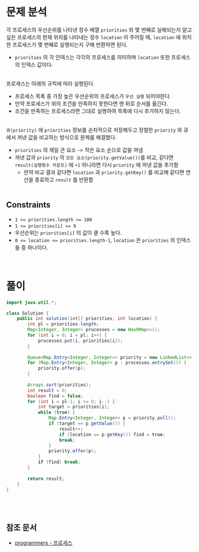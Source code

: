 # 문제 분석
각 프로세스의 우선순위를 나타낸 정수 배열 `priorities` 와 몇 번째로 실해되는지 알고 싶은 프로세스의 현재 위치를 나타내는 정수 `location` 이 주어질 때, `location` 에 위치한 프로세스가 몇 번째로 실행되는지 구해 반환하면 된다.
- `priorities` 의 각 인덱스는 각각의 프로세스를 의미하며 `location` 또한 프로세스의 인덱스 값이다.
<br/><br/>

프로세스는 아래의 규칙에 따라 실행된다.
- 프로세스 목록 중 가장 높은 우선순위의 프로세스가 `우선 실행` 되어야한다.
- 만약 프로세스가 위의 조건을 만족하지 못한다면 맨 뒤로 순서를 옮긴다.
- 조건을 만족하는 프로세스라면 그대로 실행하여 목록에 다시 추가하지 않는다.
<br/><br/>

`큐(priority)` 에 `priorities` 정보를 순차적으로 저장해두고 정렬한 `priority` 와 큐에서 꺼낸 값을 비교하는 방식으로 문제를 해결했다.
- `priorities` 의 제일 큰 요소 -> 작은 요소 순으로 값을 꺼냄
- 꺼낸 값과 `priority` 의 `모든 요소(priority.getValue())`를 비교, 같다면 `result(실행횟수 카운트)` 에 `+1` 아니라면 다시 `priority` 에 꺼낸 값을 추가함
    - 만약 비교 결과 같다면 `location` 과 `priority.getKey()` 를 비교해 같다면 연산을 종료하고 `result` 를 반환함
<br/><br/>

## Constraints
- `1 <= priorities.length <= 100`
- `1 <= priorities[i] <= 9`
- 우선순위는 `priorities[i]` 의 값이 클 수록 높다.
- `0 <= location <= priorities.length-1`, `location` 은 `priorities` 의 인덱스들 중 하나이다.
<br/><br/><br/>

# 풀이
```java
import java.util.*;

class Solution {
    public int solution(int[] priorities, int location) {
        int pl = priorities.length;
        Map<Integer, Integer> processes = new HashMap<>();
        for (int i = 0; i < pl; i++) {
            processes.put(i, priorities[i]);
        }
        
        Queue<Map.Entry<Integer, Integer>> priority = new LinkedList<>();
        for (Map.Entry<Integer, Integer> p : processes.entrySet()) {
            priority.offer(p);
        }
        
        Arrays.sort(priorities);
        int result = 0;
        boolean find = false;
        for (int i = pl-1; i >= 0; i--) {
            int target = priorities[i];
            while (true) {
                Map.Entry<Integer, Integer> p = priority.poll();
                if (target == p.getValue()) {
                    result++;
                    if (location == p.getKey()) find = true;
                    break;
                }
                priority.offer(p);
            }
            if (find) break;
        }
        
        return result;
    }
}
```
<br/><br/>

## 참조 문서
- [programmers - 프로세스](https://school.programmers.co.kr/learn/courses/30/lessons/42587)
